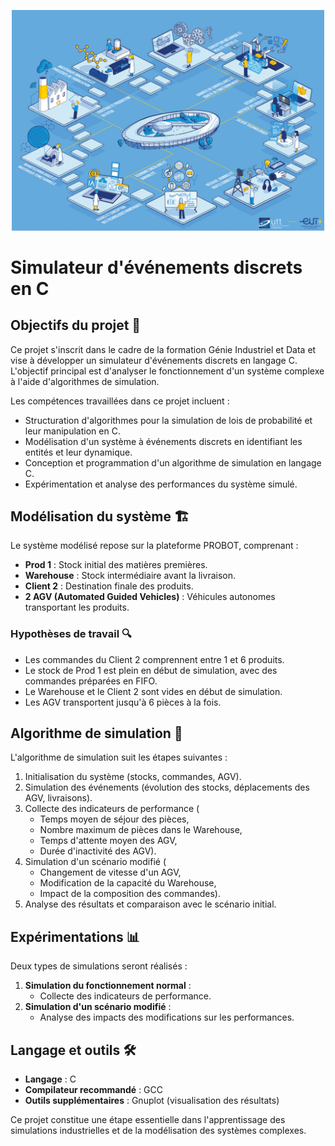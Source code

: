 <p align="center">
  <img src="image.png" alt="Logniscient 🔎" width="500">
</p>

# Simulateur d'événements discrets en C

## Objectifs du projet 🎯

Ce projet s'inscrit dans le cadre de la formation Génie Industriel et Data et vise à développer un simulateur d'événements discrets en langage C. L'objectif principal est d'analyser le fonctionnement d'un système complexe à l'aide d'algorithmes de simulation.

Les compétences travaillées dans ce projet incluent :
- Structuration d'algorithmes pour la simulation de lois de probabilité et leur manipulation en C.
- Modélisation d'un système à événements discrets en identifiant les entités et leur dynamique.
- Conception et programmation d'un algorithme de simulation en langage C.
- Expérimentation et analyse des performances du système simulé.

## Modélisation du système 🏗️

Le système modélisé repose sur la plateforme PROBOT, comprenant :
- **Prod 1** : Stock initial des matières premières.
- **Warehouse** : Stock intermédiaire avant la livraison.
- **Client 2** : Destination finale des produits.
- **2 AGV (Automated Guided Vehicles)** : Véhicules autonomes transportant les produits.

### Hypothèses de travail 🔍
- Les commandes du Client 2 comprennent entre 1 et 6 produits.
- Le stock de Prod 1 est plein en début de simulation, avec des commandes préparées en FIFO.
- Le Warehouse et le Client 2 sont vides en début de simulation.
- Les AGV transportent jusqu'à 6 pièces à la fois.

## Algorithme de simulation 📜

L'algorithme de simulation suit les étapes suivantes :
1. Initialisation du système (stocks, commandes, AGV).
2. Simulation des événements (évolution des stocks, déplacements des AGV, livraisons).
3. Collecte des indicateurs de performance (
   - Temps moyen de séjour des pièces,
   - Nombre maximum de pièces dans le Warehouse,
   - Temps d'attente moyen des AGV,
   - Durée d'inactivité des AGV).
4. Simulation d'un scénario modifié (
   - Changement de vitesse d'un AGV,
   - Modification de la capacité du Warehouse,
   - Impact de la composition des commandes).
5. Analyse des résultats et comparaison avec le scénario initial.

## Expérimentations 📊

Deux types de simulations seront réalisés :
1. **Simulation du fonctionnement normal** :
   - Collecte des indicateurs de performance.
2. **Simulation d'un scénario modifié** :
   - Analyse des impacts des modifications sur les performances.

## Langage et outils 🛠️

- **Langage** : C
- **Compilateur recommandé** : GCC
- **Outils supplémentaires** : Gnuplot (visualisation des résultats)

Ce projet constitue une étape essentielle dans l'apprentissage des simulations industrielles et de la modélisation des systèmes complexes.

